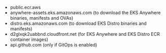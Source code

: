 
* public.ecr.aws
* anywhere-assets.eks.amazonaws.com (to download the EKS Anywhere binaries, manifests and OVAs)
* distro.eks.amazonaws.com (to download EKS Distro binaries and manifests)
* d2glxqk2uabbnd.cloudfront.net (for EKS Anywhere and EKS Distro ECR container images)
* api.github.com (only if GitOps is enabled)
